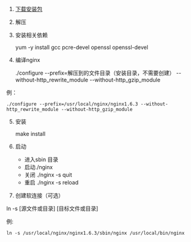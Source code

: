<!--
 * @Author: wjn
 * @Date: 2020-01-31 10:00:10
 * @LastEditors: wjn
 * @LastEditTime: 2020-03-09 20:35:34
 -->
1. [下载安装包](http://nginx.org/) 

2. 解压

3. 安装相关依赖

    yum -y install gcc pcre-devel openssl openssl-devel
4. 编译nginx

    ./configure --prefix=解压到的文件目录（安装目录，不需要创建）  --without-http_rewrite_module --without-http_gzip_module

例： 

    ./configure --prefix=/usr/local/nginx/nginx1.6.3 --without-http_rewrite_module --without-http_gzip_module

5. 安装

    make install
    
6. 启动

    * 进入sbin 目录  
    * 启动./nginx  
    * 关闭 ./nginx -s quit  
    * 重启 ./nginx -s reload  


7. 创建软连接（可选）

ln  -s  [源文件或目录]  [目标文件或目录]

例:

    ln -s /usr/local/nginx/nginx1.6.3/sbin/nginx /usr/local/bin/nginx